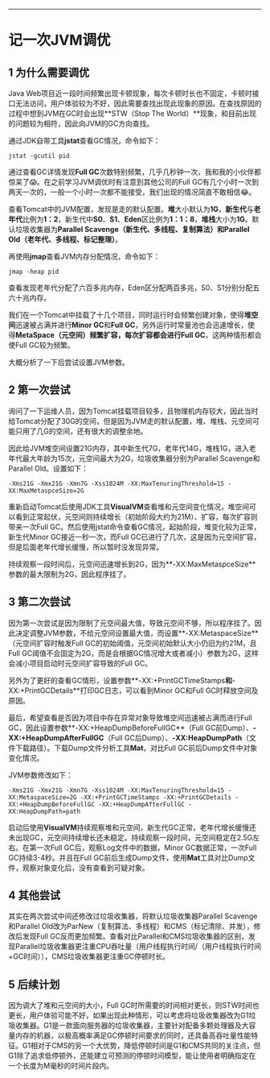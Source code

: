 ------



# 记一次JVM调优

## 1 为什么需要调优

Java Web项目近一段时间频繁出现卡顿现象，每次卡顿时长也不固定，卡顿时接口无法访问，用户体验较为不好，因此需要查找出现此现象的原因。在查找原因的过程中想到JVM在GC时会出现**STW（Stop The World）**现象，和目前出现的问题较为相符，因此向JVM的GC方向查找。

通过JDK自带工具**jstat**查看GC情况，命令如下：

    jstat -gcutil pid
    
通过查看GC详情发现**Full GC**次数特别频繁，几乎几秒钟一次，我和我的小伙伴都惊呆了:scream:。在之前学习JVM调优时有注意到其他公司的Full GC有几个小时一次到两天一次的，一般一个小时一次都不能接受，我们出现的情况简直不敢相信:joy:。

查看Tomcat中的JVM配置，发现是走的默认配置。**堆**大小默认为**1G**，**新生代**与**老年代**比例为**1：2**，新生代中**S0**、**S1**、**Eden**区比例为**1：1：8**，**堆栈**大小为**1G**。默认垃圾收集器为**Parallel Scavenge（新生代、多线程、复制算法）**和**Parallel Old（老年代、多线程、标记整理）**。

再使用**jmap**查看JVM内存分配情况，命令如下：

    jmap -heap pid
    
查看发现老年代分配了六百多兆内存，Eden区分配两百多兆，S0、S1分别分配五六十兆内存。

我们在一个Tomcat中挂载了十几个项目，同时运行时会频繁创建对象，使得**堆空间**迅速被占满并进行**Minor GC**和**Full GC**，另外运行时常量池也会迅速增长，使得**MetaSpace（元空间）**频繁扩容，每次扩容都会进行**Full GC**，这两种情形都会使Full GC较为频繁。

大概分析了一下后尝试设置JVM参数。

## 2 第一次尝试

询问了一下运维人员，因为Tomcat挂载项目较多，且物理机内存较大，因此当时给Tomcat分配了30G的空间，但是因为JVM走的默认配置，堆、堆栈、元空间可能只用了几G的空间，还有很大的调整余地。

因此给JVM堆空间设置21G内存，其中新生代7G，老年代14G，堆栈1G，进入老年代最大年龄为15次，元空间最大为2G，垃圾收集器分别为Parallel Scavenge和Parallel Old。设置如下：

    -Xms21G -Xmx21G -Xmn7G -Xss1024M -XX:MaxTenuringThreshold=15 -XX:MaxMetaspceSize=2G
    
重新启动Tomcat后使用JDK工具**VisualVM**查看堆和元空间变化情况，堆空间可以看到正常起伏，元空间则持续增长（初始阶段大约为21M）、扩容，每次扩容则带来一次Full GC。然后使用jstat命令查看GC情况，起始阶段，堆变化较为正常，新生代Minor GC接近一秒一次，而Full GC已进行了几次，这是因为元空间扩容，但是后面老年代增长缓慢，所以暂时没发现异常。

持续观察一段时间后，元空间迅速增长到2G，因为**\-XX:MaxMetaspceSize**参数的最大限制为2G，因此程序挂了。

## 3 第二次尝试

因为第一次尝试是因为限制了元空间最大值，导致元空间不够，所以程序挂了。因此决定调整JVM参数，不给元空间设置最大值，而设置**\-XX:MetaspaceSize**（元空间扩容时触发Full GC的初始阈值，元空间初始默认大小仍旧为约21M，且Full GC阈值不会固定为2G，而是会根据GC情况增大或者减小）参数为2G，这样会减小项目启动时元空间扩容导致的Full GC。

另外为了更好的查看GC情形，设置参数**\-XX:+PrintGCTimeStamps**和**\-XX:+PrintGCDetails**打印GC日志，可以看到Minor GC和Full GC时释放空间及原因。

最后，希望查看是否因为项目中存在异常对象导致堆空间迅速被占满而进行Full GC，因此设置参数**\-XX:+HeapDumpBeforeFullGC**（Full GC前Dump）、**\-XX:+HeapDumpAfterFullGC**（Full GC后Dump）、**\-XX:HeapDumpPath**（文件下载路径）。下载Dump文件分析工具**Mat**，对比Full GC前后Dump文件中对象变化情况。

JVM参数修改如下：

    -Xms21G -Xmx21G -Xmn7G -Xss1024M -XX:MaxTenuringThreshold=15 -XX:MetaspaceSize=2G -XX:+PrintGCTimeStamps -XX:+PrintGCDetails -XX:+HeapDumpBeforeFullGC -XX:+HeapDumpAfterFullGC -XX:HeapDumpPath=path
    
启动后使用**VisualVM**持续观察堆和元空间，新生代GC正常，老年代增长缓慢还未出现GC，元空间持续增长还未稳定。持续观察一段时间，元空间稳定在2.5G左右。在第一次Full GC后，观察Log文件中的数据，Minor GC数据正常，一次Full GC持续3-4秒。并且在Full GC前后生成Dump文件，使用**Mat**工具对比Dump文件，观察对象变化后，没有查看到可疑对象。

## 4 其他尝试

其实在两次尝试中间还修改过垃圾收集器，将默认垃圾收集器Parallel Scavenge和Parallel Old改为ParNew（复制算法、多线程）和CMS（标记清除、并发），修改后发现Full GC反而更加频繁。查看对比Parallel和CMS垃圾收集器的区别，发现Parallel垃圾收集器更注重CPU吞吐量（用户线程执行时间/（用户线程执行时间+GC时间）），CMS垃圾收集器更注重GC停顿时长。

## 5 后续计划

因为调大了堆和元空间的大小，Full GC时所需要的时间相对更长，则STW时间也更长，用户体验可能不好，如果出现此种情形，可以考虑将垃圾收集器改为G1垃圾收集器。G1是一款面向服务器的垃圾收集器，主要针对配备多颗处理器及大容量内存的机器，以极高概率满足GC停顿时间要求的同时，还具备高吞吐量性能特征。G1相对于CMS的另一个大优势，降低停顿时间是G1和CMS共同的关注点，但G1除了追求低停顿外，还能建立可预测的停顿时间模型，能让使用者明确指定在一个长度为M毫秒的时间片段内。
